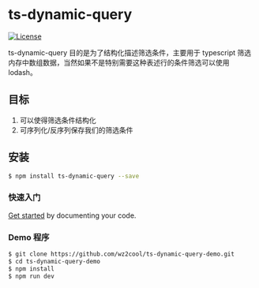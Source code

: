 # ts-dynamic-query

[![License](http://img.shields.io/:license-MIT-brightgreen.svg)](https://github.com/wz2cool/ts-dynamic-query/blob/master/LICENSE)

ts-dynamic-query 目的是为了结构化描述筛选条件，主要用于 typescript 筛选内存中数组数据，当然如果不是特别需要这种表述行的条件筛选可以使用 lodash。

## 目标

1. 可以使得筛选条件结构化
2. 可序列化/反序列保存我们的筛选条件

## 安装

```bash
$ npm install ts-dynamic-query --save
```

### 快速入门

[Get started](./docs/GETTING-STARTED.md) by documenting your code.

### Demo 程序

```bash
$ git clone https://github.com/wz2cool/ts-dynamic-query-demo.git
$ cd ts-dynamic-query-demo
$ npm install
$ npm run dev
```

